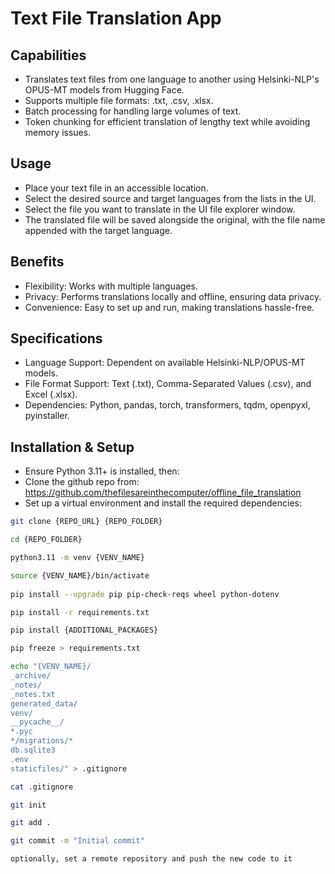 # Text File Translation App

## Capabilities
- Translates text files from one language to another using Helsinki-NLP's OPUS-MT models from Hugging Face.
- Supports multiple file formats: .txt, .csv, .xlsx.
- Batch processing for handling large volumes of text.
- Token chunking for efficient translation of lengthy text while avoiding memory issues.

## Usage
- Place your text file in an accessible location.
- Select the desired source and target languages from the lists in the UI.
- Select the file you want to translate in the UI file explorer window.
- The translated file will be saved alongside the original, with the file name appended with the target language.

## Benefits
- Flexibility: Works with multiple languages.
- Privacy: Performs translations locally and offline, ensuring data privacy.
- Convenience: Easy to set up and run, making translations hassle-free.

## Specifications
- Language Support: Dependent on available Helsinki-NLP/OPUS-MT models.
- File Format Support: Text (.txt), Comma-Separated Values (.csv), and Excel (.xlsx).
- Dependencies: Python, pandas, torch, transformers, tqdm, openpyxl, pyinstaller.

## Installation & Setup
- Ensure Python 3.11+ is installed, then:
- Clone the github repo from: https://github.com/thefilesareinthecomputer/offline_file_translation
- Set up a virtual environment and install the required dependencies:
```bash
git clone {REPO_URL} {REPO_FOLDER}

cd {REPO_FOLDER}

python3.11 -m venv {VENV_NAME}

source {VENV_NAME}/bin/activate
 
pip install --upgrade pip pip-check-reqs wheel python-dotenv

pip install -r requirements.txt

pip install {ADDITIONAL_PACKAGES}

pip freeze > requirements.txt

echo "{VENV_NAME}/
_archive/
_notes/
_notes.txt
generated_data/
venv/
__pycache__/
*.pyc
*/migrations/*
db.sqlite3
.env
staticfiles/" > .gitignore

cat .gitignore

git init

git add .

git commit -m "Initial commit"

optionally, set a remote repository and push the new code to it
```
